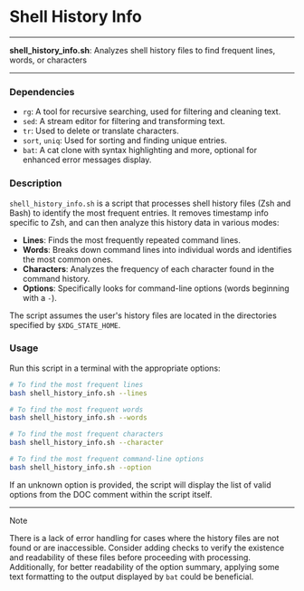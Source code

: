 # Shell History Info

---

**shell_history_info.sh**: Analyzes shell history files to find frequent lines, words, or characters

---

### Dependencies

- `rg`: A tool for recursive searching, used for filtering and cleaning text.
- `sed`: A stream editor for filtering and transforming text.
- `tr`: Used to delete or translate characters.
- `sort`, `uniq`: Used for sorting and finding unique entries.
- `bat`: A cat clone with syntax highlighting and more, optional for enhanced error messages display.

### Description

`shell_history_info.sh` is a script that processes shell history files (Zsh and Bash) to identify the most frequent entries. It removes timestamp info specific to Zsh, and can then analyze this history data in various modes:

- **Lines**: Finds the most frequently repeated command lines.
- **Words**: Breaks down command lines into individual words and identifies the most common ones.
- **Characters**: Analyzes the frequency of each character found in the command history.
- **Options**: Specifically looks for command-line options (words beginning with a `-`).

The script assumes the user's history files are located in the directories specified by `$XDG_STATE_HOME`.

### Usage

Run this script in a terminal with the appropriate options:

```bash
# To find the most frequent lines
bash shell_history_info.sh --lines

# To find the most frequent words
bash shell_history_info.sh --words

# To find the most frequent characters
bash shell_history_info.sh --character

# To find the most frequent command-line options
bash shell_history_info.sh --option
```

If an unknown option is provided, the script will display the list of valid options from the DOC comment within the script itself.

---

> [!NOTE]
> There is a lack of error handling for cases where the history files are not found or are inaccessible. Consider adding checks to verify the existence and readability of these files before proceeding with processing. Additionally, for better readability of the option summary, applying some text formatting to the output displayed by `bat` could be beneficial.